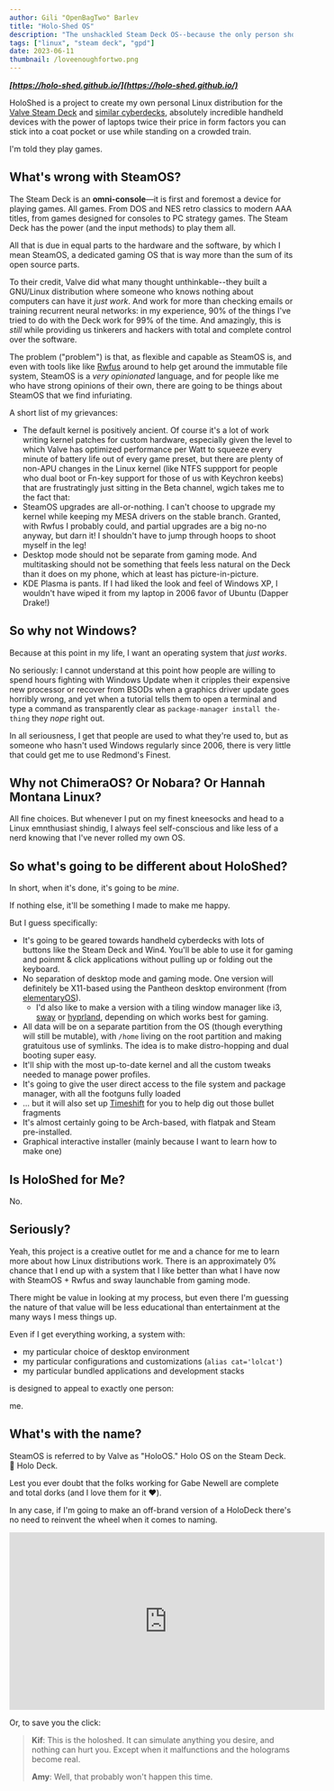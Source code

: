 ```yaml
---
author: Gili "OpenBagTwo" Barlev
title: "Holo-Shed OS"
description: "The unshackled Steam Deck OS--because the only person shooting you in the foot should be you."
tags: ["linux", "steam deck", "gpd"]
date: 2023-06-11
thumbnail: /loveenoughfortwo.png
---
```


***[https://holo-shed.github.io/](https://holo-shed.github.io/)***

HoloShed is a project to create my own personal Linux distribution for the
[Valve Steam Deck](https://store.steampowered.com/steamdeck)
and [similar cyberdecks](https://gpd.hk/gpdwin4),
absolutely incredible handheld devices with the power
of laptops twice their price in form factors you can stick
into a coat pocket or use while standing on a crowded train.

I'm told they play games.

## What's wrong with SteamOS?

The Steam Deck is an **omni-console**—it is first and foremost a device for
playing games. All games. From DOS and NES retro classics to modern AAA titles,
from games designed for consoles to PC strategy games. The Steam Deck has the power
(and the input methods) to play them all.

All that is due in equal parts to the hardware and the software, by which I mean
SteamOS, a dedicated gaming OS that is way more than the sum of its open source
parts.

To their credit, Valve did what many thought unthinkable--they built a GNU/Linux
distribution where someone who knows nothing about computers can have it *just work*.
And work for more than checking emails or training recurrent neural networks:
in my experience, 90% of the things I've tried to do with the Deck work for 99%
of the time. And amazingly, this is *still* while providing us tinkerers and hackers with
total and complete control over the software.

The problem ("problem") is that, as flexible and capable as SteamOS is, and even with
tools like like [Rwfus](https://github.com/ValShaped/rwfus) around to help get around
the immutable file system, SteamOS is a *very opinionated* language, and for people
like me who have strong opinions of their own, there are going to be things about
SteamOS that we find infuriating.

A short list of my grievances:

- The default kernel is positively ancient. Of course it's a lot of work writing
  kernel patches for custom hardware, especially given the level to which Valve
  has optimized performance per Watt to squeeze every minute of battery life out
  of every game preset, but there are plenty of non-APU changes in the Linux kernel
  (like NTFS suppport for people who dual boot or Fn-key support for those of us
  with Keychron keebs) that are frustratingly just sitting in the Beta channel,
  wgich takes me to the fact that:
- SteamOS upgrades are all-or-nothing. I can't choose to upgrade my kernel while
  keeping my MESA drivers on the stable branch. Granted, with Rwfus I probably could,
  and partial upgrades are a big no-no anyway, but darn it! I shouldn't have to
  jump through hoops to shoot myself in the leg!
- Desktop mode should not be separate from gaming mode. And multitasking should not
  be something that feels less natural on the Deck than it does on my phone, which
  at least has picture-in-picture.
- KDE Plasma is pants. If I had liked the look and feel of Windows XP, I wouldn't have
  wiped it from my laptop in 2006 favor of Ubuntu (Dapper Drake!)

## So why not Windows?

Because at this point in my life, I want an operating system that *just works*.

No seriously: I cannot understand at this point how people are willing to spend
hours fighting with Windows Update when it cripples their expensive new processor
or recover from BSODs when a graphics driver update goes horribly wrong, and yet
when a tutorial tells them to open a terminal and type a command as transparently
clear as `package-manager install the-thing` they *nope* right out.

In all seriousness, I get that people are used to what they're used to, but as
someone who hasn't used Windows regularly since 2006, there is very little that
could get me to use Redmond's Finest.

## Why not ChimeraOS? Or Nobara? Or Hannah Montana Linux?

All fine choices. But whenever I put on my finest kneesocks and head to a Linux
emnthusiast shindig, I always feel self-conscious and like less of a nerd knowing
that I've never rolled my own OS.

## So what's going to be different about HoloShed?

In short, when it's done, it's going to be *mine*.

If nothing else, it'll be something I made to make me happy.

But I guess specifically:

- It's going to be geared towards handheld cyberdecks with lots of buttons like the Steam
  Deck and Win4. You'll be able to use it for gaming and poinmt & click applications
  without pulling up or folding out the keyboard.
- No separation of desktop mode and gaming mode. One version will definitely be X11-based
  using the Pantheon desktop environment (from [elementaryOS](https://elementary.io)).
  - I'd also like to make a version with a tiling window manager like
      i3, [sway](https://swaywm.org/) or [hyprland](https://hyprland.org/), depending on
      which works best for gaming.
- All data will be on a separate partition from the OS (though everything will still be
  mutable), with `/home` living on the root partition and making gratuitous use of
  symlinks. The idea is to make distro-hopping and dual booting super easy.
- It'll ship with the most up-to-date kernel and all the custom tweaks needed to manage
  power profiles.
- It's going to give the user direct access to the file system and package manager, with
  all the footguns fully loaded
- ... but it will also set up [Timeshift](https://github.com/linuxmint/timeshift) for you
  to help dig out those bullet fragments
- It's almost certainly going to be Arch-based, with flatpak and Steam pre-installed.
- Graphical interactive installer (mainly because I want to learn how to make one)

## Is HoloShed for Me?

No.

## Seriously?

Yeah, this project is a creative outlet for me and a chance for me to learn more about how
Linux distributions work. There is an approximately 0% chance that I end up with a system
that I like better than what I have now with SteamOS + Rwfus and sway launchable from
gaming mode.

There might be value in looking at my process, but even there I'm guessing the nature of that value will
be less educational than entertainment at the many ways I mess things up.

Even if I get everything working, a system with:

- my particular choice of desktop environment
- my particular configurations and customizations (`alias cat='lolcat'`)
- my particular bundled applications and development stacks

is designed to appeal to exactly one person:

me.

## What's with the name?

SteamOS is referred to by Valve as "HoloOS." Holo OS on the Steam Deck. 🤔 Holo Deck.

Lest you ever doubt that the folks working for Gabe Newell are complete and total dorks
(and I love them for it ♥️).

In any case, if I'm going to make an off-brand version of a HoloDeck there's no need to reinvent
the wheel when it comes to naming.

<iframe width="560" height="315" src="https://www.youtube-nocookie.com/embed/3sxfITysf70" title="YouTube video player" frameborder="0" allow="accelerometer; autoplay; clipboard-write; encrypted-media; gyroscope; picture-in-picture; web-share" allowfullscreen></iframe>

Or, to save you the click:

> **Kif**: This is the holoshed. It can simulate anything you desire, and nothing can hurt you. Except when it malfunctions and the holograms become real.
>
> **Amy**: Well, that probably won't happen this time.
